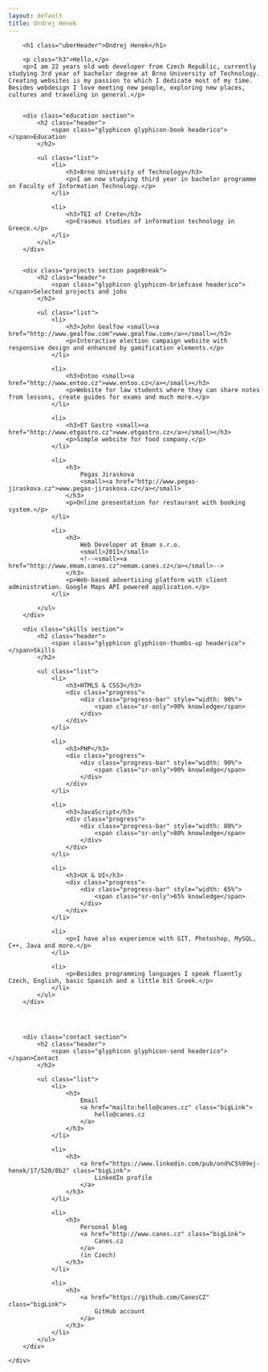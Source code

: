 ```yaml
---
layout: default
title: Ondrej Henek
---
```


<div class="row">
	<div class="col-xs-11 col-xs-offset-1 col-md-10 col-lg-9">

		<h1 class="uberHeader">Ondrej Henek</h1>

		<p class="h3">Hello,</p>
		<p>I am 22 years old web developer from Czech Republic, currently studying 3rd year of bachelor degree at Brno University of Technology. Creating websites is my passion to which I dedicate most of my time. Besides webdesign I love meeting new people, exploring new places, cultures and traveling in general.</p>

	
		<div class="education section">
			<h2 class="header">
				<span class="glyphicon glyphicon-book headerico"></span>Education
			</h2>

			<ul class="list">
				<li>
					<h3>Brno University of Technology</h3>
					<p>I am now studying third year in bachelor programme on Faculty of Information Technology.</p>
				</li>

				<li>
					<h3>TEI of Crete</h3>
					<p>Erasmus studies of information technology in Greece.</p>
				</li>
			</ul>
		</div>


		<div class="projects section pageBreak">
			<h2 class="header">
				<span class="glyphicon glyphicon-briefcase headerico"></span>Selected projects and jobs
			</h2>

			<ul class="list">
				<li>
					<h3>John Gealfow <small><a href="http://www.gealfow.com">www.gealfow.com</a></small></h3>
					<p>Interactive election campaign website with responsive design and enhanced by gamification elements.</p>
				</li>

				<li>
					<h3>Entoo <small><a href="http://www.entoo.cz">www.entoo.cz</a></small></h3>
					<p>Website for law students where they can share notes from lessons, create guides for exams and much more.</p>
				</li>

				<li>
					<h3>ET Gastro <small><a href="http://www.etgastro.cz">www.etgastro.cz</a></small></h3>
					<p>Simple website for food company.</p>
				</li>

				<li>
					<h3>
						Pegas Jiraskova
						<small><a href="http://www.pegas-jiraskova.cz">www.pegas-jiraskova.cz</a></small>
					</h3>
					<p>Online presentation for restaurant with booking system.</p>
				</li>

				<li>
					<h3>
						Web Developer at Emam s.r.o.
						<small>2011</small>
						<!--<small><a href="http://www.emam.canes.cz">emam.canes.cz</a></small>-->
					</h3>
					<p>Web-based advertising platform with client administration. Google Maps API powered application.</p>
				</li>

			</ul>
		</div>
		
<!--	for Firefox PDF converter (skills on new page)	-->

<!--<br><br><br><br><br><br><br><br><br><br><br><br><br><br>-->	

		

		<div class="skills section">
			<h2 class="header">
				<span class="glyphicon glyphicon-thumbs-up headerico"></span>Skills
			</h2>

			<ul class="list">
				<li>
					<h3>HTML5 & CSS3</h3>
					<div class="progress">
						<div class="progress-bar" style="width: 90%">
							<span class="sr-only">90% knowledge</span>
						</div>
					</div>
				</li>

				<li>
					<h3>PHP</h3>
					<div class="progress">
						<div class="progress-bar" style="width: 90%">
							<span class="sr-only">90% knowledge</span>
						</div>
					</div>
				</li>

				<li>
					<h3>JavaScript</h3>
					<div class="progress">
						<div class="progress-bar" style="width: 80%">
							<span class="sr-only">80% knowledge</span>
						</div>
					</div>
				</li>

				<li>
					<h3>UX & UI</h3>
					<div class="progress">
						<div class="progress-bar" style="width: 65%">
							<span class="sr-only">65% knowledge</span>
						</div>
					</div>
				</li>

				<li>
					<p>I have also experience with GIT, Photoshop, MySQL, C++, Java and more.</p>
				</li>

				<li>
					<p>Besides programming languages I speak fluently Czech, English, basic Spanish and a little bit Greek.</p>
				</li>
			</ul>
		</div>
		
		
		

		<div class="contact section">
			<h2 class="header">
				<span class="glyphicon glyphicon-send headerico"></span>Contact
			</h2>

			<ul class="list">
				<li>
					<h3>
						Email
						<a href="mailto:hello@canes.cz" class="bigLink">
							hello@canes.cz
						</a>
					</h3>
				</li>
				
				<li>
					<h3>
						<a href="https://www.linkedin.com/pub/ond%C5%99ej-henek/17/520/8b2" class="bigLink">
							LinkedIn profile
						</a>
					</h3>
				</li>
				
				<li>
					<h3>
						Personal blog
						<a href="http://www.canes.cz" class="bigLink">
							Canes.cz
						</a>
						(in Czech)
					</h3>
				</li>
				
				<li>
					<h3>
						<a href="https://github.com/CanesCZ" class="bigLink">
							GitHub account
						</a>
					</h3>
				</li>
			</ul>
		</div>

	</div>
</div>
